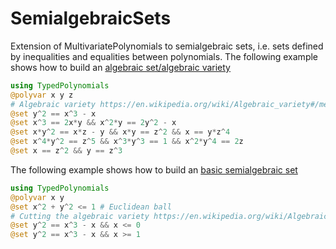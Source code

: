 # SemialgebraicSets

Extension of MultivariatePolynomials to semialgebraic sets, i.e. sets defined by inequalities and equalities between polynomials.
The following example shows how to build an [algebraic set/algebraic variety](https://en.wikipedia.org/wiki/Algebraic_variety)
```julia
using TypedPolynomials
@polyvar x y z
# Algebraic variety https://en.wikipedia.org/wiki/Algebraic_variety#/media/File:Elliptic_curve2.png
@set y^2 == x^3 - x
@set x^3 == 2x*y && x^2*y == 2y^2 - x
@set x*y^2 == x*z - y && x*y == z^2 && x == y*z^4
@set x^4*y^2 == z^5 && x^3*y^3 == 1 && x^2*y^4 == 2z
@set x == z^2 && y == z^3
```
The following example shows how to build an [basic semialgebraic set](http://www.mit.edu/~parrilo/cdc03_workshop/10_positivstellensatz_2003_12_07_02_screen.pdf)
```julia
using TypedPolynomials
@polyvar x y
@set x^2 + y^2 <= 1 # Euclidean ball
# Cutting the algebraic variety https://en.wikipedia.org/wiki/Algebraic_variety#/media/File:Elliptic_curve2.png
@set y^2 == x^3 - x && x <= 0
@set y^2 == x^3 - x && x >= 1
```
